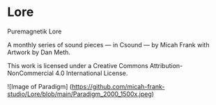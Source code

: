 # Lore
Puremagnetik Lore

A monthly series of sound pieces — in Csound — by Micah Frank with Artwork by Dan Meth.

This work is licensed under a Creative Commons Attribution-NonCommercial 4.0 International License.

![Image of Paradigm]
(https://github.com/micah-frank-studio/Lore/blob/main/Paradigm_2000_1500x.jpeg)
